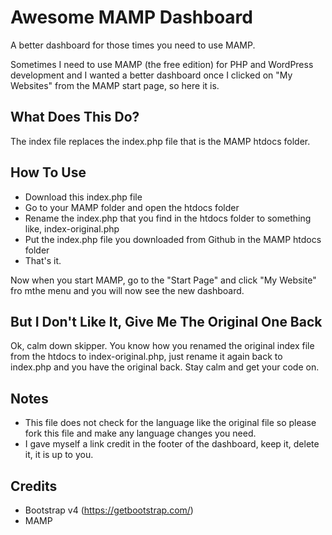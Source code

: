 # Awesome MAMP Dashboard
A better dashboard for those times you need to use MAMP.

Sometimes I need to use MAMP (the free edition) for PHP and WordPress development and I wanted a better dashboard once I clicked on "My Websites" from the MAMP start page, so here it is.

## What Does This Do?
The index file replaces the index.php file that is the MAMP htdocs folder.

## How To Use
- Download this index.php file
- Go to your MAMP folder and open the htdocs folder
- Rename the index.php that you find in the htdocs folder to something like, index-original.php
- Put the index.php file you downloaded from Github in the MAMP htdocs folder
- That's it.

Now when you start MAMP, go to the "Start Page" and click "My Website" fro mthe menu and you will now see the new dashboard.

## But I Don't Like It, Give Me The Original One Back
Ok, calm down skipper. You know how you renamed the original index file from the htdocs to index-original.php, just rename it again back to index.php and you have the original back. Stay calm and get your code on.

## Notes
- This file does not check for the language like the original file so please fork this file and make any language changes you need.
- I gave myself a link credit in the footer of the dashboard, keep it, delete it, it is up to you.

## Credits
- Bootstrap v4 (https://getbootstrap.com/)
- MAMP
